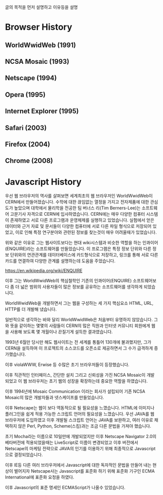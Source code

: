 글의 목적을 먼저 설명하고 이유등을 설명

# Browser History

## WorldWwidWeb (1991)

## NCSA Mosaic (1993)

## Netscape (1994)

## Opera (1995)

## Internet Explorer (1995)

## Safari (2003)

## Firefox (2004)

## Chrome (2008)

# Javascript History

우선 웹 브라우저의 역사를 살펴보면 세계최초의 웹 브라우저인 WorldWwidWeb이 CERN에서 만들어졌습니다.
수학에 대한 끊임없는 열정을 가지고 전자제품에 대한 관심도가 높았으며 대학에서 물리학을 전공한 팀 버너스 리(Tim Berners-Lee)는 소프트웨어 고문기사 자격으로 CERN에 입사하였습니다. CERN에는 매우 다양한 컴퓨터 시스템이 존재하였고 서로 다른 프로그램과 운영체제를 실행하고 있었습니다. 실험에서 얻은 데이터와 근거 자료 및 문서들이 다양한 컴퓨터에 서로 다른 파일 형식으로 저장되어 있었고, 이로 인해 특정 연구분야와 관련된 정보를 찾는것이 매우 어려울때가 있었습니다.

위와 같은 이유로 그는 웹사이트보다는 현대 wiki시스템과 비슷한 역할을 하는 인콰이어(ENQUIRE)라는 소프트웨어를 만들었습니다. 이 프로그램은 특정 정보 단위와 다른 정보 단위와의 연관관계를 데이터베이스에 카드형식으로 저장하고, 링크를 통해 서로 다른 카드를 연결하여 다양한 관계를 설명하는데 도움을 주었습니다.

https://en.wikipedia.org/wiki/ENQUIRE

이후 그는 WorldWwidWeb의 핵심철학인 기존의 인콰이어(ENQUIRE) 소프트웨어보다 좀 더 넓은 범위의 사용자들이 많은 정보를 공유하는 소프트웨어를 생각하게 되었습니다.

WorldWwidWeb을 개발하면서 그는 웹을 구성하는 세 가지 핵심요소 HTML, URL, HTTP를 더 개발해 냈습니다.

일반적으로 생각하는 바와 달리 WorldWwidWeb은 처음부터 유명하지 않았습니다. 그와 뜻을 같이하는 몇몇의 사람들이 CERN의 많은 직원과 인터넷 커뮤니티 회원에게 웹을 사용해 보도록 몇 개월이나 끈질기게 설득한 결과였습니다.

1993년 6월만 당시만 해도 웹사이트는 전 세계를 통틀어 130개에 불과했지만, 그가 CERN을 설득하여 이 프로젝트의 소스코드를 오픈소로 제공하면서 그 수가 급격하게 증가했습니다. 

이후 violaWWW, Erwise 등 수많은 초기 브라우저들이 등장했습니다.

이후 직관적인 인터페이스, 간단한 설치 그리고 신뢰성을 가진 NCSA Mosaic이 개발되었고 이 웹 브라우저는 초기 웹의 성장을 확장하는데 중요한 역할을 하였습니다.

이후 1994년에 Mosaic Communication 이라는 회사가 설립되어 기존 NCSA Mosaic의 많은 개발자들과 넷스케이프를 만들었습니다.

이후 Netscape는 웹이 보다 역동적으로 될 필요성을 느꼈습니다. HTML에 이미지나 플러그인을 쉽게 적용 가능한 스크립트 언어의 필요성을 느꼈습니다. 우선 JAVA를 웹 브라우저에 도입하였고 이후 개발될 스크립트 언어는 JAVA를 보완하고, 여러 이유로 채택하지 않은 Perl, Python, Scheme(스킴)과는 조금 다른 문법을 가져야 했습니다.

초기 Mocha라는 이름으로 10일만에 개발되었지만 이후 Netscape Navigator 2.0의 베타버전에 적용되었을때는 LiveScript로 이름이 변경되었고 이후 버전에서 Netscape의 마케팅 전략으로 JAVA의 인기를 이용하기 위해 최종적으로 Javascript으로 결정되었습니다.

이후 IE등 다른 여러 브라우저에서 Javascript에 대한 독자적인 문법을 만들어 내는 현상이 벌어지자 Netscape사는 Javascript를 표준화 하기 위해 표준화 기구인 ECMA International에 표준화 요청을 하였다.

이후 Javascript의 표준 명세인 ECMAScript가 나올수 있었습니다.



